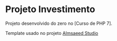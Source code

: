 # Projeto Investimento

Projeto desenvolvido do zero no [Curso de PHP 7].

Template usado no projeto [Almsaeed Studio](https://almsaeedstudio.com)

